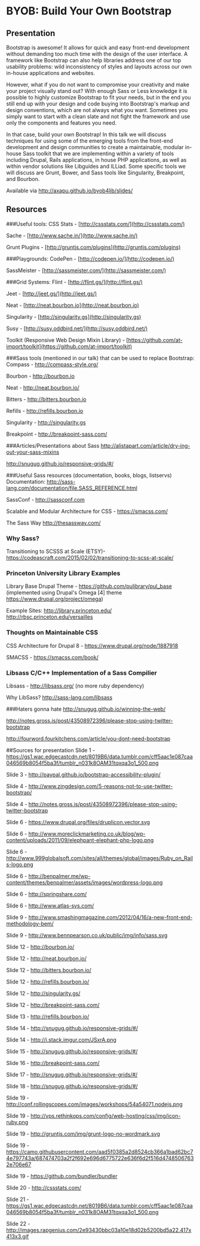 # BYOB: Build Your Own Bootstrap

## Presentation

Bootstrap is awesome! It allows for quick and easy front-end development
without demanding too much time with the design of the user interface. A
framework like Bootstrap can also help libraries address one of our top
usability problems: wild inconsistency of styles and layouts across our
own in-house applications and websites.

However, what if you do not want to compromise your creativity and make
your project visually stand out? With enough Sass or Less knowledge it
is possible to highly customize Bootstrap to fit your needs, but in the
end you still end up with your design and code buying into Bootstrap's
markup and design conventions, which are not always what you want.
Sometimes you simply want to start with a clean slate and not fight the
framework and use only the components and features you need.

In that case, build your own Bootstrap! In this talk we will discuss
techniques for using some of the emerging tools from the front-end
development and design communities to create a maintainable, modular
in-house Sass toolkit that we are implementing within a variety of tools
including Drupal, Rails applications, in house PHP applications, as well
as within vendor solutions like Libguides and ILLiad. Some specific
tools we will discuss are Grunt, Bower, and Sass tools like Singularity,
Breakpoint, and Bourbon.


Available via http://axapu.github.io/byob4lib/slides/

## Resources

###Useful tools:
CSS Stats - [http://cssstats.com/](http://cssstats.com/) 

Sache - [http://www.sache.in/](http://www.sache.in/)

Grunt Plugins - [http://gruntjs.com/plugins](http://gruntjs.com/plugins) 

###Playgrounds:
CodePen - [http://codepen.io/](http://codepen.io/)

SassMeister - [http://sassmeister.com/](http://sassmeister.com/)

###Grid Systems:
Flint - [http://flint.gs/](http://flint.gs/)

Jeet - [http://jeet.gs/](http://jeet.gs/)

Neat - [http://neat.bourbon.io](http://neat.bourbon.io)

Singularity - [http://singularity.gs](http://singularity.gs)

Susy - [http://susy.oddbird.net/](http://susy.oddbird.net/)

Toolkit (Responsive Web Design Mixin Library) - [https://github.com/at-import/toolkit](https://github.com/at-import/toolkit)

###Sass tools (mentioned in our talk) that can be used to replace Bootstrap:
Compass - http://compass-style.org/

Bourbon - http://bourbon.io 

Neat - http://neat.bourbon.io/

Bitters - http://bitters.bourbon.io

Refills - http://refills.bourbon.io 

Singularity - http://singularity.gs 

Breakpoint - http://breakpoint-sass.com/ 

###Articles/Presentations about Sass
http://alistapart.com/article/dry-ing-out-your-sass-mixins 

http://snugug.github.io/responsive-grids/#/


###Useful Sass resources (documentation, books, blogs, listservs)
Documentation: http://sass-lang.com/documentation/file.SASS_REFERENCE.html

SassConf - http://sassconf.com 

Scalable and Modular Architecture for CSS - https://smacss.com/ 

The Sass Way http://thesassway.com/

### Why Sass?
Transitioning to SCSSS at Scale (ETSY)- https://codeascraft.com/2015/02/02/transitioning-to-scss-at-scale/

### Princeton University Library Examples
Library Base Drupal Theme - https://github.com/pulibrary/pul_base (implemented using Drupal's Omega [4] theme https://www.drupal.org/project/omega)

Example Sites:
http://library.princeton.edu/
http://rbsc.princeton.edu/versailles


### Thoughts on Maintainable CSS
CSS Architecture for Drupal 8 - https://www.drupal.org/node/1887918

SMACSS - https://smacss.com/book/

### Libsass C/C++ Implementation of a Sass Compilier
Libsass - http://libsass.org/ (no more ruby dependency)

Why LibSass? http://sass-lang.com/libsass  


###Haters gonna hate
http://snugug.github.io/winning-the-web/ 

http://notes.gross.is/post/43508972396/please-stop-using-twitter-bootstrap 

http://fourword.fourkitchens.com/article/you-dont-need-bootstrap 

##Sources for presentation
Slide 1 - https://gs1.wac.edgecastcdn.net/8019B6/data.tumblr.com/cff5aac1e087caa046569b8054f5ba3f/tumblr_n031k8OAM31tqxqa3o1_500.png

Slide 3 - http://paypal.github.io/bootstrap-accessibility-plugin/

Slide 4 - http://www.zingdesign.com/5-reasons-not-to-use-twitter-bootstrap/

Slide 4 - http://notes.gross.is/post/43508972396/please-stop-using-twitter-bootstrap

Slide 6 - https://www.drupal.org/files/druplicon.vector.svg

Slide 6 - http://www.moreclickmarketing.co.uk/blog/wp-content/uploads/2011/09/elephpant-elephant-php-logo.png

Slide 6 - http://www.999globalsoft.com/sites/all/themes/global/images/Ruby_on_Rails-logo.png

Slide 6 - http://benpalmer.me/wp-content/themes/benpalmer/assets/images/wordpress-logo.png

Slide 6 - http://springshare.com/

Slide 6 - http://www.atlas-sys.com/

Slide 9 - http://www.smashingmagazine.com/2012/04/16/a-new-front-end-methodology-bem/

Slide 9 - http://www.bennpearson.co.uk/public/img/info/sass.svg

Slide 12 - http://bourbon.io/

Slide 12 - http://neat.bourbon.io/

Slide 12 - http://bitters.bourbon.io/

Slide 12 - http://refills.bourbon.io/

Slide 12 - http://singularity.gs/

Slide 12 - http://breakpoint-sass.com/

Slide 13 - http://refills.bourbon.io/

Slide 14 - http://snugug.github.io/responsive-grids/#/

Slide 14 - http://i.stack.imgur.com/JSxrA.png

Slide 15 - http://snugug.github.io/responsive-grids/#/

Slide 16 - http://breakpoint-sass.com/

Slide 17 - http://snugug.github.io/responsive-grids/#/

Slide 18 - http://snugug.github.io/responsive-grids/#/

Slide 19 - http://conf.rollingscopes.com/images/workshops/54a54071.nodejs.png

Slide 19 - http://vps.rethinkops.com/config/web-hosting/css/img/icon-ruby.png

Slide 19 - http://gruntjs.com/img/grunt-logo-no-wordmark.svg

Slide 19 - https://camo.githubusercontent.com/aad5f0385a2d8524cb366a1bad62bc74e797743a/687474703a2f2f692e696d6775722e636f6d2f516d47485067632e706e67

Slide 19 - https://github.com/bundler/bundler

Slide 20 - http://cssstats.com/

Slide 21 - https://gs1.wac.edgecastcdn.net/8019B6/data.tumblr.com/cff5aac1e087caa046569b8054f5ba3f/tumblr_n031k8OAM31tqxqa3o1_500.png

Slide 22 - http://images.rapgenius.com/2e93430bbc03a10e18d02b5200bd5a22.417x413x3.gif
